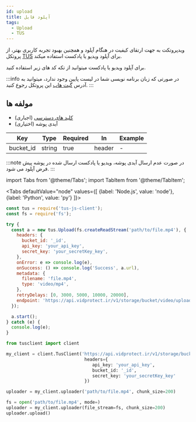 ```yaml
---
id: upload
title: آپلود فایل
tags:
  - Upload
  - TUS
---
```


ویدپروتکت به جهت ارتقای کیفیت در هنگام آپلود و همچنین بهبود تجربه کاربری بهتر، از پروتکل
[TUS][]
برای آپلود ویدیو یا پادکست استفاده میکند.

برای آپلود ویدیو یا پادکست میتوانید از تکه کد های زیر استفاده کنید.

:::info
در صورتی که زبان برنامه نویسی شما در لیست پایین وجود ندارد، میتوانید به آدرس
[گیت هاب][]
این پروتکل رجوع کنید.
:::

## مولفه ها

* [کلید های دسترسی][] (اجباری)
* آیدی پوشه (اختیاری)

| Key       | Type   | Required | In     | Example |
|-----------|--------|----------|--------|---------|
| bucket_id | string | true     | header | -       |

:::note
در صورت عدم ارسال آیدی پوشه، ویدیو یا پادکست ارسال شده در پوشه پیش فرض آپلود می شود.
:::

import Tabs from '@theme/Tabs';
import TabItem from '@theme/TabItem';

<Tabs
defaultValue="node"
values={[
{label: 'Node.js', value: 'node'},
{label: 'Python', value: 'py'}
]}>

<TabItem value="node">

```js
const tus = require('tus-js-client');
const fs = require('fs');

try {
  const a = new tus.Upload(fs.createReadStream('path/to/file.mp4'), {
    headers: {
      bucket_id: '_id',
      api_key: 'your_api_key',
      secret_key: 'your_secretKey_key',
    },
    onError: e => console.log(e),
    onSuccess: () => console.log('Success', a.url),
    metadata: {
      filename: 'file.mp4',
      type: 'video/mp4',
    },
    retryDelays: [0, 3000, 5000, 10000, 20000],
    endpoint: 'https://api.vidprotect.ir/v1/storage/bucket/video/upload',
  });

  a.start();
} catch (e) {
  console.log(e);
}
```

</TabItem>

<TabItem value="py">

```python
from tusclient import client

my_client = client.TusClient('https://api.vidprotect.ir/v1/storage/bucket/video/upload',
                              headers={
                                 api_key: 'your_api_key',
                                 bucket_id: '_id',
                                 secret_key: 'your_secretKey_key' 
                              })

uploader = my_client.uploader('path/to/file.mp4', chunk_size=200)

fs = open('path/to/file.mp4', mode=)
uploader = my_client.uploader(file_stream=fs, chunk_size=200)
uploader.upload()
```

</TabItem>

</Tabs>

[کلید های دسترسی]: https://vidprotect.ir/panel/settings/security-settings

[TUS]: https://tus.io

[گیت هاب]: https://github.com/tus